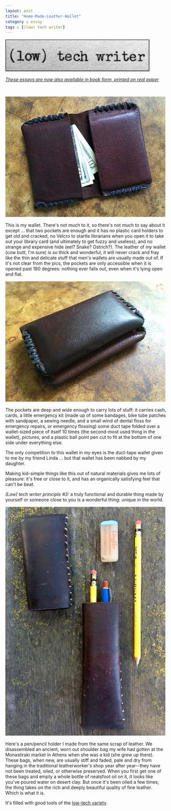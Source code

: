 ```yaml
---
layout: post
title: "Home-Made-Leather-Wallet"
category : essay
tags : [(low) tech writer]
---
```

[![low tech writer](/assets/ltw/header14.jpg)](http://bit.ly/lowtechwriter)

*[These essays are now also available in book form, printed on real paper](http://bit.ly/lowtechwriter)*

&nbsp;


![Wallet](/assets/ltw/walleto.jpg)

This is my wallet. There's not much to it, so there's not much to say about it except ... that two pockets are enough and it has no plastic card holders to get old and cracked, no Velcro to startle librarians when you open it to take out your library card (and ultimately to get fuzzy and useless), and no strange and expensive hide (eel? Snake? Ostrich?). The leather of *my* wallet (cow butt, I'm sure) is so thick and wonderful, it will never crack and fray like the thin and delicate stuff that men's wallets are usually made out of. If it's not clear from the pics, the pockets are only accessible when it is opened past 180 degrees: nothing ever falls out, even when it's lying open and flat.

![Wallet](/assets/ltw/walletc.jpg)

The pockets are deep and wide enough to carry lots of stuff: it carries cash, cards, a little emergency kit (made up of some bandages, bike tube patches with sandpaper, a sewing needle, and a small wind of dental floss for emergency repairs, or emergency flossing) some duct tape folded over a wallet-sized piece of itself 10 times (the second-most used thing in the wallet), pictures, and a plastic ball point pen cut to fit at the bottom of one side under everything else. 

The only competition to this wallet in my eyes is the duct-tape wallet given to me by my friend Linda ... but that wallet has been nabbed by my daughter. 

Making kid-simple things like this out of natural materials gives me lots of pleasure: it's free or close to it, and has an organically satisfying feel that can't be beat. 

*(Low) tech writer principle #3:* a truly functional and durable thing made by yourself or someone close to you is a wonderful thing: unique in the world. 

[![Pencil holder](/assets/ltw/pencilcase.jpg)](/assets/ltw/pencilcasel.jpg)

Here's a pen/pencil holder I made from the same scrap of leather. We disassembled an ancient, worn out shoulder bag my wife had gotten at the Monastiraki market in Athens when she was a kid (she grew up there). These bags, when new, are usually stiff and faded, pale and dry from hanging in the traditional leatherworker's shop year after year--they have not been treated, oiled, or otherwise preserved. When you first get one of these bags and empty a whole bottle of neatsfoot oil on it, it looks like you've poured water on desert clay. But once it's been oiled a few times, the thing takes on the rich and deeply beautiful quality of fine leather. Which is what it is.

 
It's filled with good tools of the [low-tech variety](https://www.dpmaddalena.com/20090107/generals-semi-hex).

